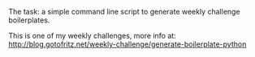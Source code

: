 The task: a simple command line script to generate weekly challenge boilerplates.

This is one of my weekly challenges, more info at: http://blog.gotofritz.net/weekly-challenge/generate-boilerplate-python

